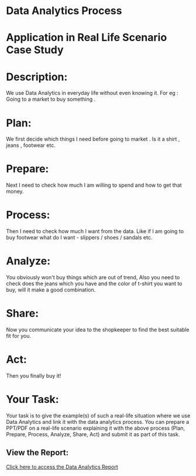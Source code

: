 # Data Analytics Process
# Application in Real Life Scenario Case Study
# Description:
We use Data Analytics in everyday life without even knowing it.
For eg : Going to a market to buy something .
# Plan:
We first decide which things I need before going to market . Is it a shirt , jeans , footwear etc.
# Prepare:
Next I need to check how much I am willing to spend and how to get that money.
# Process:
Then I need to check how much I want from the data. Like if I am going to buy footwear what do I want - slippers / shoes / sandals etc.
# Analyze:
You obviously won't buy things which are out of trend, Also you need to check does the jeans which you have and the color of t-shirt you want to buy, will it make a good combination.
# Share:
Now you communicate your idea to the shopkeeper to find the best suitable fit for you.
# Act:
Then you finally buy it!
# Your Task:
Your task is to give the example(s) of such a real-life situation where we use Data Analytics and link it with the data analytics process. You can prepare a PPT/PDF on a real-life scenario explaining it with the above process (Plan, Prepare, Process, Analyze, Share, Act) and submit it as part of this task.
## View the Report:
[Click here to access the Data Analytics Report](./https://drive.google.com/file/d/1ekHxoQ_nMV1UKEv1HLnQV-TPHx9DV3H7/view?usp=sharing)
